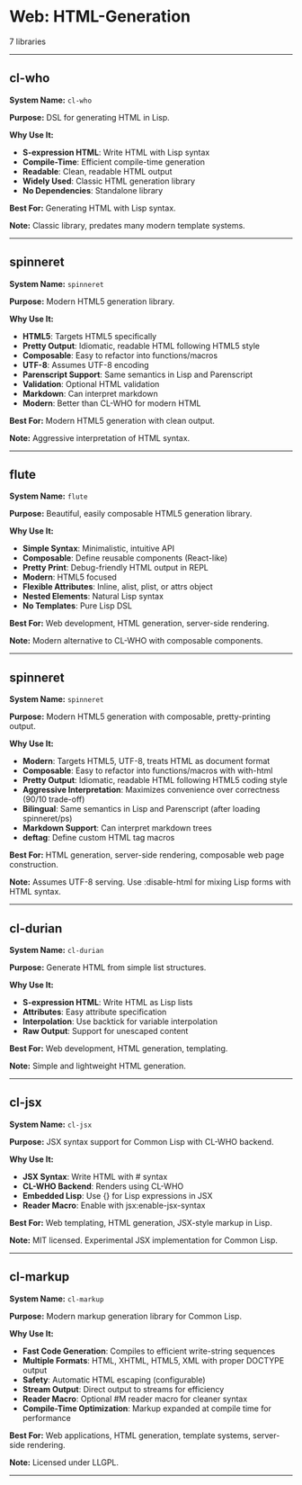 # Web: HTML-Generation

7 libraries

---

## cl-who

**System Name:** `cl-who`

**Purpose:** DSL for generating HTML in Lisp.

**Why Use It:**
- **S-expression HTML**: Write HTML with Lisp syntax
- **Compile-Time**: Efficient compile-time generation
- **Readable**: Clean, readable HTML output
- **Widely Used**: Classic HTML generation library
- **No Dependencies**: Standalone library

**Best For:** Generating HTML with Lisp syntax.

**Note:** Classic library, predates many modern template systems.

---


## spinneret

**System Name:** `spinneret`

**Purpose:** Modern HTML5 generation library.

**Why Use It:**
- **HTML5**: Targets HTML5 specifically
- **Pretty Output**: Idiomatic, readable HTML following HTML5 style
- **Composable**: Easy to refactor into functions/macros
- **UTF-8**: Assumes UTF-8 encoding
- **Parenscript Support**: Same semantics in Lisp and Parenscript
- **Validation**: Optional HTML validation
- **Markdown**: Can interpret markdown
- **Modern**: Better than CL-WHO for modern HTML

**Best For:** Modern HTML5 generation with clean output.

**Note:** Aggressive interpretation of HTML syntax.

---


## flute

**System Name:** `flute`

**Purpose:** Beautiful, easily composable HTML5 generation library.

**Why Use It:**
- **Simple Syntax**: Minimalistic, intuitive API
- **Composable**: Define reusable components (React-like)
- **Pretty Print**: Debug-friendly HTML output in REPL
- **Modern**: HTML5 focused
- **Flexible Attributes**: Inline, alist, plist, or attrs object
- **Nested Elements**: Natural Lisp syntax
- **No Templates**: Pure Lisp DSL

**Best For:** Web development, HTML generation, server-side rendering.

**Note:** Modern alternative to CL-WHO with composable components.

---


## spinneret

**System Name:** `spinneret`

**Purpose:** Modern HTML5 generation with composable, pretty-printing output.

**Why Use It:**
- **Modern**: Targets HTML5, UTF-8, treats HTML as document format
- **Composable**: Easy to refactor into functions/macros with with-html
- **Pretty Output**: Idiomatic, readable HTML following HTML5 coding style
- **Aggressive Interpretation**: Maximizes convenience over correctness (90/10 trade-off)
- **Bilingual**: Same semantics in Lisp and Parenscript (after loading spinneret/ps)
- **Markdown Support**: Can interpret markdown trees
- **deftag**: Define custom HTML tag macros

**Best For:** HTML generation, server-side rendering, composable web page construction.

**Note:** Assumes UTF-8 serving. Use :disable-html for mixing Lisp forms with HTML syntax.

---


## cl-durian

**System Name:** `cl-durian`

**Purpose:** Generate HTML from simple list structures.

**Why Use It:**
- **S-expression HTML**: Write HTML as Lisp lists
- **Attributes**: Easy attribute specification
- **Interpolation**: Use backtick for variable interpolation
- **Raw Output**: Support for unescaped content

**Best For:** Web development, HTML generation, templating.

**Note:** Simple and lightweight HTML generation.

---


## cl-jsx

**System Name:** `cl-jsx`

**Purpose:** JSX syntax support for Common Lisp with CL-WHO backend.

**Why Use It:**
- **JSX Syntax**: Write HTML with #<tag></tag> syntax
- **CL-WHO Backend**: Renders using CL-WHO
- **Embedded Lisp**: Use {} for Lisp expressions in JSX
- **Reader Macro**: Enable with jsx:enable-jsx-syntax

**Best For:** Web templating, HTML generation, JSX-style markup in Lisp.

**Note:** MIT licensed. Experimental JSX implementation for Common Lisp.

---


## cl-markup

**System Name:** `cl-markup`

**Purpose:** Modern markup generation library for Common Lisp.

**Why Use It:**
- **Fast Code Generation**: Compiles to efficient write-string sequences
- **Multiple Formats**: HTML, XHTML, HTML5, XML with proper DOCTYPE output
- **Safety**: Automatic HTML escaping (configurable)
- **Stream Output**: Direct output to streams for efficiency
- **Reader Macro**: Optional #M reader macro for cleaner syntax
- **Compile-Time Optimization**: Markup expanded at compile time for performance

**Best For:** Web applications, HTML generation, template systems, server-side rendering.

**Note:** Licensed under LLGPL.

---



